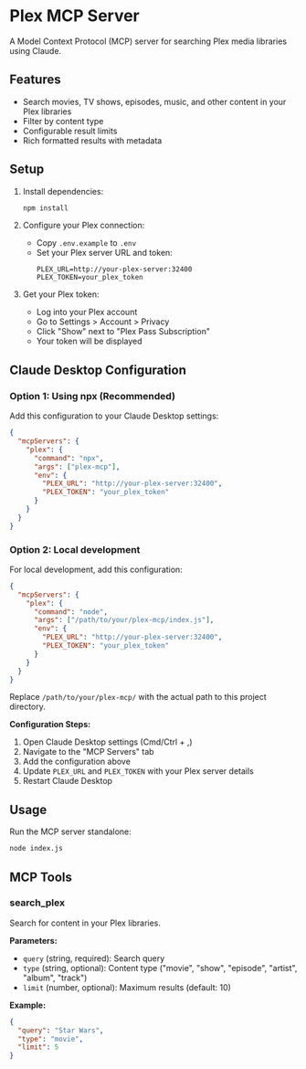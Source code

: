 # Plex MCP Server

A Model Context Protocol (MCP) server for searching Plex media libraries using Claude.

## Features

- Search movies, TV shows, episodes, music, and other content in your Plex libraries
- Filter by content type
- Configurable result limits
- Rich formatted results with metadata

## Setup

1. Install dependencies:
   ```bash
   npm install
   ```

2. Configure your Plex connection:
   - Copy `.env.example` to `.env`
   - Set your Plex server URL and token:
     ```
     PLEX_URL=http://your-plex-server:32400
     PLEX_TOKEN=your_plex_token
     ```

3. Get your Plex token:
   - Log into your Plex account
   - Go to Settings > Account > Privacy
   - Click "Show" next to "Plex Pass Subscription"
   - Your token will be displayed

## Claude Desktop Configuration

### Option 1: Using npx (Recommended)

Add this configuration to your Claude Desktop settings:

```json
{
  "mcpServers": {
    "plex": {
      "command": "npx",
      "args": ["plex-mcp"],
      "env": {
        "PLEX_URL": "http://your-plex-server:32400",
        "PLEX_TOKEN": "your_plex_token"
      }
    }
  }
}
```

### Option 2: Local development

For local development, add this configuration:

```json
{
  "mcpServers": {
    "plex": {
      "command": "node",
      "args": ["/path/to/your/plex-mcp/index.js"],
      "env": {
        "PLEX_URL": "http://your-plex-server:32400",
        "PLEX_TOKEN": "your_plex_token"
      }
    }
  }
}
```

Replace `/path/to/your/plex-mcp/` with the actual path to this project directory.

**Configuration Steps:**
1. Open Claude Desktop settings (Cmd/Ctrl + ,)
2. Navigate to the "MCP Servers" tab
3. Add the configuration above
4. Update `PLEX_URL` and `PLEX_TOKEN` with your Plex server details
5. Restart Claude Desktop

## Usage

Run the MCP server standalone:
```bash
node index.js
```

## MCP Tools

### search_plex

Search for content in your Plex libraries.

**Parameters:**
- `query` (string, required): Search query
- `type` (string, optional): Content type ("movie", "show", "episode", "artist", "album", "track")
- `limit` (number, optional): Maximum results (default: 10)

**Example:**
```json
{
  "query": "Star Wars",
  "type": "movie",
  "limit": 5
}
```